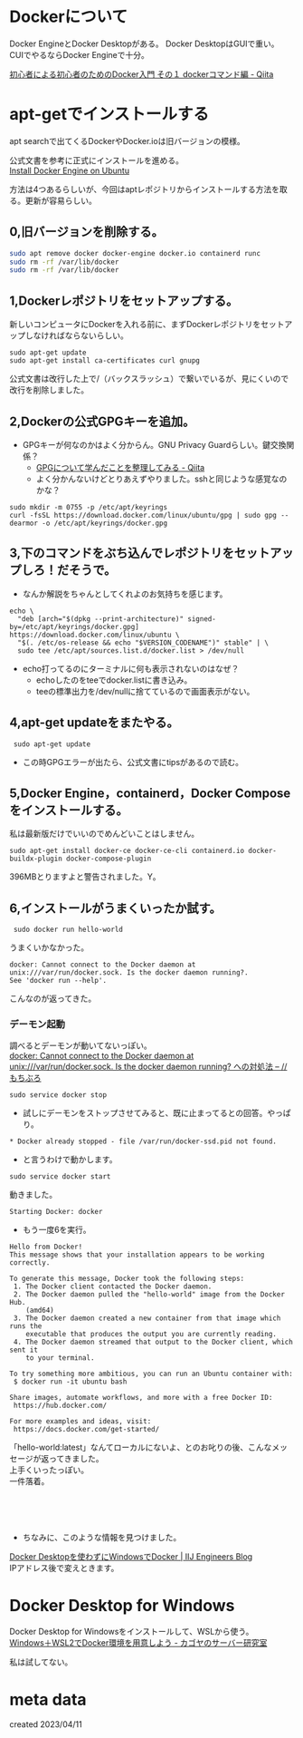 # Dockerについて
Docker EngineとDocker Desktopがある。
Docker DesktopはGUIで重い。
CUIでやるならDocker Engineで十分。

[初心者による初心者のためのDocker入門 その１ dockerコマンド編 - Qiita](https://qiita.com/k5n/items/2212b87feac5ebc33ecb)

# apt-getでインストールする
apt searchで出てくるDockerやDocker.ioは旧バージョンの模様。  

公式文書を参考に正式にインストールを進める。  
[Install Docker Engine on Ubuntu](https://docs.docker.com/engine/install/ubuntu/)

方法は4つあるらしいが、今回はaptレポジトリからインストールする方法を取る。更新が容易らしい。

## 0,旧バージョンを削除する。
```Bash
sudo apt remove docker docker-engine docker.io containerd runc
sudo rm -rf /var/lib/docker
sudo rm -rf /var/lib/docker
```
## 1,Dockerレポジトリをセットアップする。
新しいコンピュータにDockerを入れる前に、まずDockerレポジトリをセットアップしなければならないらしい。
```Shell
sudo apt-get update
sudo apt-get install ca-certificates curl gnupg
```
公式文書は改行した上で/（バックスラッシュ）で繋いでいるが、見にくいので改行を削除しました。
## 2,Dockerの公式GPGキーを追加。
- GPGキーが何なのかはよく分からん。GNU Privacy Guardらしい。鍵交換関係？
  - [GPGについて学んだことを整理してみる - Qiita](https://qiita.com/y518gaku/items/435838097c700bbe6d1b)
  - よく分かんないけどとりあえずやりました。sshと同じような感覚なのかな？
```Shell
sudo mkdir -m 0755 -p /etc/apt/keyrings
curl -fsSL https://download.docker.com/linux/ubuntu/gpg | sudo gpg --dearmor -o /etc/apt/keyrings/docker.gpg
```
## 3,下のコマンドをぶち込んでレポジトリをセットアップしろ！だそうで。
- なんか解説をちゃんとしてくれよのお気持ちを感じます。
```Shell
echo \
  "deb [arch="$(dpkg --print-architecture)" signed-by=/etc/apt/keyrings/docker.gpg] https://download.docker.com/linux/ubuntu \
  "$(. /etc/os-release && echo "$VERSION_CODENAME")" stable" | \
  sudo tee /etc/apt/sources.list.d/docker.list > /dev/null
```
- echo打ってるのにターミナルに何も表示されないのはなぜ？
  - echoしたのをteeでdocker.listに書き込み。
  - teeの標準出力を/dev/nullに捨てているので画面表示がない。
## 4,apt-get updateをまたやる。
```Shell
 sudo apt-get update
```
- この時GPGエラーが出たら、公式文書にtipsがあるので読む。
## 5,Docker Engine，containerd，Docker Composeをインストールする。
私は最新版だけでいいのでめんどいことはしません。
```Shell
sudo apt-get install docker-ce docker-ce-cli containerd.io docker-buildx-plugin docker-compose-plugin
```
396MBとりますよと警告されました。Y。
## 6,インストールがうまくいったか試す。
```Shell
 sudo docker run hello-world
```
うまくいかなかった。
```
docker: Cannot connect to the Docker daemon at unix:///var/run/docker.sock. Is the docker daemon running?.
See 'docker run --help'.
```
こんなのが返ってきた。

### デーモン起動
調べるとデーモンが動いてないっぽい。  
[docker: Cannot connect to the Docker daemon at unix:///var/run/docker.sock. Is the docker daemon running? への対処法 – // もちぶろ](https://slash-mochi.net/blog/2022/07/18/docker-cannot-connect-to-the-docker-daemon-at-unix-var-run-docker-sock-is-the-docker-daemon-running-%E3%81%B8%E3%81%AE%E5%AF%BE%E5%87%A6%E6%B3%95/)

```Shell
sudo service docker stop
```
- 試しにデーモンをストップさせてみると、既に止まってるとの回答。やっぱり。
```
* Docker already stopped - file /var/run/docker-ssd.pid not found.
```

- と言うわけで動かします。
```
sudo service docker start
```
動きました。
```
Starting Docker: docker
```

- もう一度6を実行。
```
Hello from Docker!
This message shows that your installation appears to be working correctly.

To generate this message, Docker took the following steps:
 1. The Docker client contacted the Docker daemon.
 2. The Docker daemon pulled the "hello-world" image from the Docker Hub.
    (amd64)
 3. The Docker daemon created a new container from that image which runs the
    executable that produces the output you are currently reading.
 4. The Docker daemon streamed that output to the Docker client, which sent it
    to your terminal.

To try something more ambitious, you can run an Ubuntu container with:
 $ docker run -it ubuntu bash

Share images, automate workflows, and more with a free Docker ID:
 https://hub.docker.com/

For more examples and ideas, visit:
 https://docs.docker.com/get-started/
```
「hello-world:latest」なんてローカルにないよ、とのお叱りの後、こんなメッセージが返ってきました。  
上手くいったっぽい。  
一件落着。

<br/><br/><br/>

- ちなみに、このような情報を見つけました。

[Docker Desktopを使わずにWindowsでDocker | IIJ Engineers Blog](https://eng-blog.iij.ad.jp/archives/14205)  
IPアドレス後で変えときます。

# Docker Desktop for Windows
Docker Desktop for Windowsをインストールして、WSLから使う。  
[Windows＋WSL2でDocker環境を用意しよう - カゴヤのサーバー研究室](https://www.kagoya.jp/howto/cloud/container/wsl2_docker/)  

私は試してない。

# meta data
created 2023/04/11
